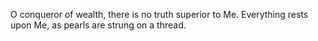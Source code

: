 O conqueror of wealth, there is no truth superior to Me. Everything rests upon Me, as pearls are strung on a thread.